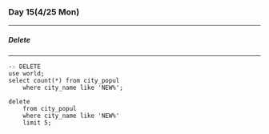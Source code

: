### Day 15(4/25 Mon)

---







##### Delete

---

```mysql
-- DELETE
use world;
select count(*) from city_popul
	where city_name like 'NEW%';
    
delete 
	from city_popul
	where city_name like 'NEW%'
    limit 5;
```

